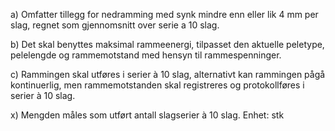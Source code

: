 a) Omfatter tillegg for nedramming med synk mindre enn eller lik 4 mm per slag, regnet som gjennomsnitt over serie a 10 slag.

b) Det skal benyttes maksimal rammeenergi, tilpasset den aktuelle peletype, pelelengde og rammemotstand med hensyn til rammespenninger.

c) Rammingen skal utføres i serier à 10 slag, alternativt kan rammingen pågå kontinuerlig, men rammemotstanden skal registreres og protokollføres i serier à 10 slag.

x) Mengden måles som utført antall slagserier à 10 slag. Enhet: stk

